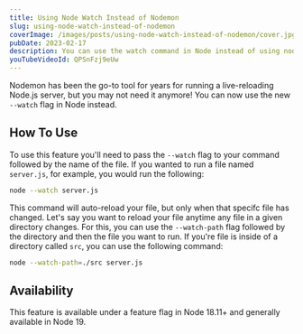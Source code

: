 ```yaml
---
title: Using Node Watch Instead of Nodemon
slug: using-node-watch-instead-of-nodemon
coverImage: /images/posts/using-node-watch-instead-of-nodemon/cover.jpg
pubDate: 2023-02-17
description: You can use the watch command in Node instead of using nodemon.
youTubeVideoId: QPSnFzj9eUw
---
```


Nodemon has been the go-to tool for years for running a live-reloading Node.js server, but you may not need it anymore! You can now use the new `--watch` flag in Node instead.

## How To Use

To use this feature you'll need to pass the `--watch` flag to your command followed by the name of the file. If you wanted to run a file named `server.js`, for example, you would run the following:

```bash
node --watch server.js
```

This command will auto-reload your file, but only when that specifc file has changed. Let's say you want to reload your file anytime any file in a given directory changes. For this, you can use the `--watch-path` flag followed by the directory and then the file you want to run. If you're file is inside of a directory called `src`, you can use the following command:

```bash
node --watch-path=./src server.js
```

## Availability

This feature is available under a feature flag in Node 18.11+ and generally available in Node 19.

